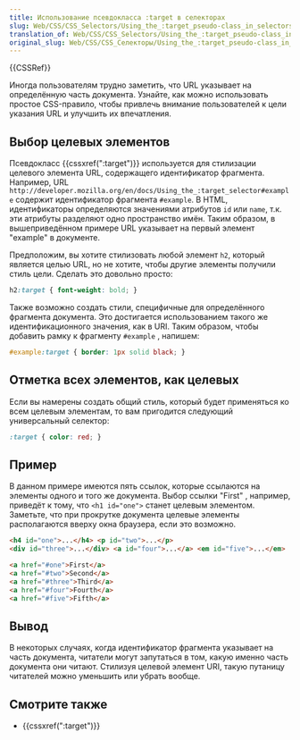 ```yaml
---
title: Использование псевдокласса :target в селекторах
slug: Web/CSS/CSS_Selectors/Using_the_:target_pseudo-class_in_selectors
translation_of: Web/CSS/CSS_Selectors/Using_the_:target_pseudo-class_in_selectors
original_slug: Web/CSS/CSS_Селекторы/Using_the_:target_pseudo-class_in_selectors
---
```


{{CSSRef}}

Иногда пользователям трудно заметить, что URL указывает на определённую часть документа. Узнайте, как можно использовать простое CSS-правило, чтобы привлечь внимание пользователей к цели указания URL и улучшить их впечатления.

## Выбор целевых элементов

Псевдокласс {{cssxref(":target")}} используется для стилизации целевого элемента URL, содержащего идентификатор фрагмента. Например, URL `http://developer.mozilla.org/en/docs/Using_the_:target_selector#example` содержит идентификатор фрагмента `#example`. В HTML, идентификаторы определяются значениями атрибутов `id` или `name`, т.к. эти атрибуты разделяют одно пространство имён. Таким образом, в вышеприведённом примере URL указывает на первый элемент "example" в документе.

Предположим, вы хотите стилизовать любой элемент `h2`, который является целью URL, но не хотите, чтобы другие элементы получили стиль цели. Сделать это довольно просто:

```css
h2:target { font-weight: bold; }
```

Также возможно создать стили, специфичные для определённого фрагмента документа. Это достигается использованием такого же идентификационного значения, как в URI. Таким образом, чтобы добавить рамку к фрагменту `#example` , напишем:

```css
#example:target { border: 1px solid black; }
```

## Отметка всех элементов, как целевых

Если вы намерены создать общий стиль, который будет применяться ко всем целевым элементам, то вам пригодится следующий универсальный селектор:

```css
:target { color: red; }
```

## Пример

В данном примере имеются пять ссылок, которые ссылаются на элементы одного и того же документа. Выбор ссылки "First" , например, приведёт к тому, что `<h1 id="one">` станет целевым элементом. Заметьте, что при прокрутке документа целевые элементы располагаются вверху окна браузера, если это возможно.

```html
<h4 id="one">...</h4> <p id="two">...</p>
<div id="three">...</div> <a id="four">...</a> <em id="five">...</em>

<a href="#one">First</a>
<a href="#two">Second</a>
<a href="#three">Third</a>
<a href="#four">Fourth</a>
<a href="#five">Fifth</a>
```

## Вывод

В некоторых случаях, когда идентификатор фрагмента указывает на часть документа, читатели могут запутаться в том, какую именно часть документа они читают. Стилизуя целевой элемент URI, такую путаницу читателей можно уменьшить или убрать вообще.

## Смотрите также

- {{cssxref(":target")}}
